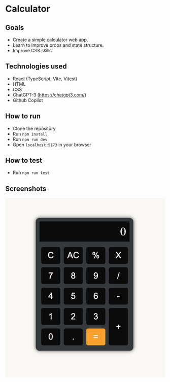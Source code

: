 # Calculator
## Goals

- Create a simple calculator web app.
- Learn to improve props and state structure.
- Improve CSS skills.

## Technologies used

- React (TypeScript, Vite, Vitest)
- HTML
- CSS
- ChatGPT-3 (https://chatgpt3.com/)
- Github Copilot

## How to run

- Clone the repository
- Run `npm install`
- Run `npm run dev`
- Open `localhost:5173` in your browser

## How to test

- Run `npm run test`

## Screenshots

![Image of Calculator](./images/calculator.png)